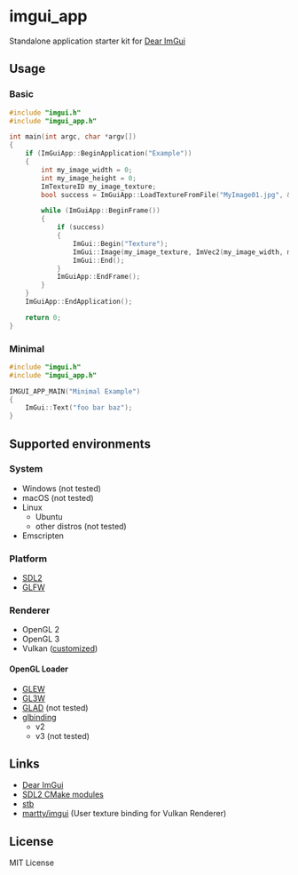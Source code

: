 # imgui_app

Standalone application starter kit for [Dear ImGui](https://github.com/ocornut/imgui)

## Usage

### Basic

```cpp
#include "imgui.h"
#include "imgui_app.h"

int main(int argc, char *argv[])
{
    if (ImGuiApp::BeginApplication("Example"))
    {
        int my_image_width = 0;
        int my_image_height = 0;
        ImTextureID my_image_texture;
        bool success = ImGuiApp::LoadTextureFromFile("MyImage01.jpg", &my_image_texture, &my_image_width, &my_image_height);

        while (ImGuiApp::BeginFrame())
        {
            if (success)
            {
                ImGui::Begin("Texture");
                ImGui::Image(my_image_texture, ImVec2(my_image_width, my_image_height));
                ImGui::End();
            }
            ImGuiApp::EndFrame();
        }
    }
    ImGuiApp::EndApplication();

    return 0;
}
```

### Minimal

```cpp
#include "imgui.h"
#include "imgui_app.h"

IMGUI_APP_MAIN("Minimal Example")
{
    ImGui::Text("foo bar baz");
}
```

## Supported environments

### System

- Windows (not tested)
- macOS (not tested)
- Linux
    - Ubuntu
    - other distros (not tested)
- Emscripten

### Platform

- [SDL2](https://www.libsdl.org/)
- [GLFW](https://github.com/glfw/glfw)

### Renderer

- OpenGL 2
- OpenGL 3
- Vulkan ([customized](https://github.com/martty/imgui))

#### OpenGL Loader

- [GLEW](http://glew.sourceforge.net/)
- [GL3W](https://github.com/skaslev/gl3w)
- [GLAD](https://github.com/Dav1dde/glad) (not tested)
- [glbinding](https://github.com/cginternals/glbinding)
    - v2
    - v3 (not tested)

## Links

- [Dear ImGui](https://github.com/ocornut/imgui)
- [SDL2 CMake modules](https://github.com/aminosbh/sdl2-cmake-modules)
- [stb](https://github.com/nothings/stb)
- [martty/imgui](https://github.com/martty/imgui) (User texture binding for Vulkan Renderer)

## License

MIT License
